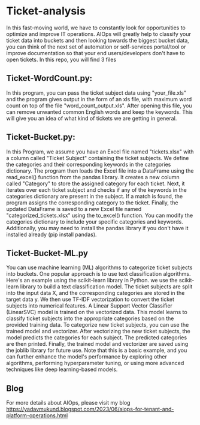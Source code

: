 # Ticket-analysis

In this fast-moving world, we have to constantly look for opportunities to optimize and improve IT operations.
AIOps will greatly help to classify your ticket data into buckets and then looking towards the biggest bucket data, you can think of the next set of automation or self-services portal/tool or improve documentation so that your end users/developers don't have to open tickets.
In this repo, you will find 3 files
## Ticket-WordCount.py:
In this program, you can pass the ticket subject data using "your_file.xls" and the program gives output in the form of an xls file, with maximum word count on top of the file "word_count_output.xls". After opening this file, you can remove unwanted common English words and keep the keywords. This will give you an idea of what kind of tickets we are getting in general.
## Ticket-Bucket.py:
In this Program, we assume you have an Excel file named "tickets.xlsx" with a column called "Ticket Subject" containing the ticket subjects. We define the categories and their corresponding keywords in the categories dictionary.
The program then loads the Excel file into a DataFrame using the read_excel() function from the pandas library. It creates a new column called "Category" to store the assigned category for each ticket.
Next, it iterates over each ticket subject and checks if any of the keywords in the categories dictionary are present in the subject. If a match is found, the program assigns the corresponding category to the ticket.
Finally, the updated DataFrame is saved to a new Excel file named "categorized_tickets.xlsx" using the to_excel() function.
You can modify the categories dictionary to include your specific categories and keywords. Additionally, you may need to install the pandas library if you don't have it installed already (pip install pandas).
## Ticket-Bucket-ML.py
You can use machine learning (ML) algorithms to categorize ticket subjects into buckets. One popular approach is to use text classification algorithms. Here's an example using the scikit-learn library in Python.
we use the scikit-learn library to build a text classification model. The ticket subjects are split into the input data X, and the corresponding categories are stored in the target data y. We then use TF-IDF vectorization to convert the ticket subjects into numerical features.
A Linear Support Vector Classifier (LinearSVC) model is trained on the vectorized data. This model learns to classify ticket subjects into the appropriate categories based on the provided training data.
To categorize new ticket subjects, you can use the trained model and vectorizer. After vectorizing the new ticket subjects, the model predicts the categories for each subject. The predicted categories are then printed.
Finally, the trained model and vectorizer are saved using the joblib library for future use.
Note that this is a basic example, and you can further enhance the model's performance by exploring other algorithms, performing hyperparameter tuning, or using more advanced techniques like deep learning-based models.
## Blog
For more details about AIOps, please visit my blog https://yadavmukund.blogspot.com/2023/06/aiops-for-tenant-and-platform-operations.html 
